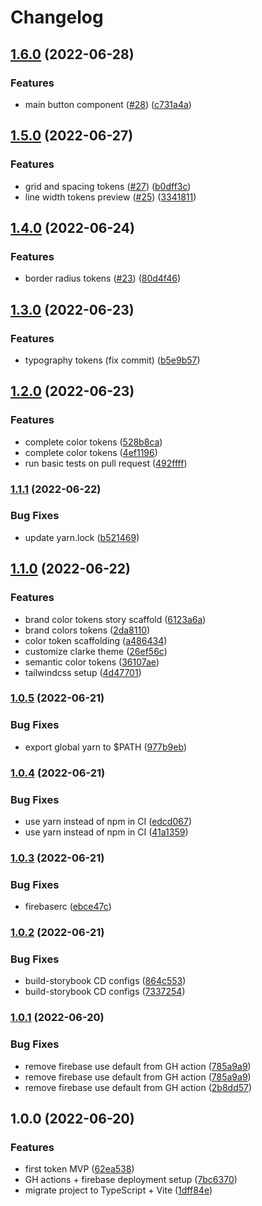 # Changelog

## [1.6.0](https://www.github.com/clarke-energia/foton-ui/compare/v1.5.0...v1.6.0) (2022-06-28)


### Features

* main button component ([#28](https://www.github.com/clarke-energia/foton-ui/issues/28)) ([c731a4a](https://www.github.com/clarke-energia/foton-ui/commit/c731a4a850dbb9bf1454544e029716aa5bea9e58))

## [1.5.0](https://www.github.com/clarke-energia/foton-ui/compare/v1.4.0...v1.5.0) (2022-06-27)


### Features

* grid and spacing tokens ([#27](https://www.github.com/clarke-energia/foton-ui/issues/27)) ([b0dff3c](https://www.github.com/clarke-energia/foton-ui/commit/b0dff3c3fb9d9479cd159ffe4e6b4dbbffa162df))
* line width tokens preview ([#25](https://www.github.com/clarke-energia/foton-ui/issues/25)) ([3341811](https://www.github.com/clarke-energia/foton-ui/commit/3341811d7f66834414709854b7b9773ccf9ef99d))

## [1.4.0](https://www.github.com/clarke-energia/foton-ui/compare/v1.3.0...v1.4.0) (2022-06-24)


### Features

* border radius tokens ([#23](https://www.github.com/clarke-energia/foton-ui/issues/23)) ([80d4f46](https://www.github.com/clarke-energia/foton-ui/commit/80d4f467fe7d3f559e61d7a19fa00d2439ac1959))

## [1.3.0](https://www.github.com/clarke-energia/foton-ui/compare/v1.2.0...v1.3.0) (2022-06-23)


### Features

* typography tokens (fix commit) ([b5e9b57](https://www.github.com/clarke-energia/foton-ui/commit/b5e9b5703ea27814a31f2507f5ace6dee90c0e92))

## [1.2.0](https://www.github.com/clarke-energia/foton-ui/compare/v1.1.1...v1.2.0) (2022-06-23)


### Features

* complete color tokens ([528b8ca](https://www.github.com/clarke-energia/foton-ui/commit/528b8caae98830c8dbf39c028033a0fb4100e828))
* complete color tokens ([4ef1196](https://www.github.com/clarke-energia/foton-ui/commit/4ef11963c9a6c5514219fa1050a9127b8a206107))
* run basic tests on pull request ([492ffff](https://www.github.com/clarke-energia/foton-ui/commit/492ffff2a81fd962c065a7e05da9c0ba02c0f059))

### [1.1.1](https://www.github.com/clarke-energia/foton-ui/compare/v1.1.0...v1.1.1) (2022-06-22)


### Bug Fixes

* update yarn.lock ([b521469](https://www.github.com/clarke-energia/foton-ui/commit/b521469c6fbf1b74a1c4da56e806fc6101e051b3))

## [1.1.0](https://www.github.com/clarke-energia/foton-ui/compare/v1.0.5...v1.1.0) (2022-06-22)


### Features

* brand color tokens story scaffold ([6123a6a](https://www.github.com/clarke-energia/foton-ui/commit/6123a6a2996484d52980c121a90e69538fdca02c))
* brand colors tokens ([2da8110](https://www.github.com/clarke-energia/foton-ui/commit/2da81105c2a8bc0b04e59b06598af8d00405b1b4))
* color token scaffolding ([a486434](https://www.github.com/clarke-energia/foton-ui/commit/a4864348c203806f9d3504c6c16706b9216bee00))
* customize clarke theme ([26ef56c](https://www.github.com/clarke-energia/foton-ui/commit/26ef56c7dfe4090f2d30b5bdd71acba2ad531e51))
* semantic color tokens ([36107ae](https://www.github.com/clarke-energia/foton-ui/commit/36107ae46fa6b9a21f2485493f34bf984ff383a9))
* tailwindcss setup ([4d47701](https://www.github.com/clarke-energia/foton-ui/commit/4d4770124009a5aa00b36af3875672f1f8739bb9))

### [1.0.5](https://www.github.com/clarke-energia/foton-ui/compare/v1.0.4...v1.0.5) (2022-06-21)


### Bug Fixes

* export global yarn to $PATH ([977b9eb](https://www.github.com/clarke-energia/foton-ui/commit/977b9ebed430c48c6298006eff3a3e9fdc56ae85))

### [1.0.4](https://www.github.com/clarke-energia/foton-ui/compare/v1.0.3...v1.0.4) (2022-06-21)


### Bug Fixes

* use yarn instead of npm in CI ([edcd067](https://www.github.com/clarke-energia/foton-ui/commit/edcd067b31960331818daa949f98791b4b454707))
* use yarn instead of npm in CI ([41a1359](https://www.github.com/clarke-energia/foton-ui/commit/41a1359637dfb7f22dc5052ea3946160170827f1))

### [1.0.3](https://www.github.com/clarke-energia/foton-ui/compare/v1.0.2...v1.0.3) (2022-06-21)


### Bug Fixes

* firebaserc ([ebce47c](https://www.github.com/clarke-energia/foton-ui/commit/ebce47c938b2b48619d2ba25b36adebb6fb6d327))

### [1.0.2](https://www.github.com/clarke-energia/foton-ui/compare/v1.0.1...v1.0.2) (2022-06-21)


### Bug Fixes

* build-storybook CD configs ([864c553](https://www.github.com/clarke-energia/foton-ui/commit/864c5538d14dc8ac2bd88c69e6901f94b6249b9e))
* build-storybook CD configs ([7337254](https://www.github.com/clarke-energia/foton-ui/commit/7337254fca534d2a06bb795e7f8c136d6897b5b4))

### [1.0.1](https://www.github.com/clarke-energia/foton-ui/compare/v1.0.0...v1.0.1) (2022-06-20)


### Bug Fixes

* remove firebase use default from GH action ([785a9a9](https://www.github.com/clarke-energia/foton-ui/commit/785a9a9db4248b8ed0347c51a96d887bec2cf734))
* remove firebase use default from GH action ([785a9a9](https://www.github.com/clarke-energia/foton-ui/commit/785a9a9db4248b8ed0347c51a96d887bec2cf734))
* remove firebase use default from GH action ([2b8dd57](https://www.github.com/clarke-energia/foton-ui/commit/2b8dd5779b542f0a38f4a11e12a8b25db2a5d9b3))

## 1.0.0 (2022-06-20)


### Features

* first token MVP ([62ea538](https://www.github.com/clarke-energia/foton-ui/commit/62ea538cdc3bc5186bcc99d4e5077245479f3241))
* GH actions + firebase deployment setup ([7bc6370](https://www.github.com/clarke-energia/foton-ui/commit/7bc6370150727c89a0a4c17d709f2b4aadde69f1))
* migrate project to TypeScript + Vite ([1dff84e](https://www.github.com/clarke-energia/foton-ui/commit/1dff84e2ff0355fbbd0dd22df3687d43cf105ff3))
